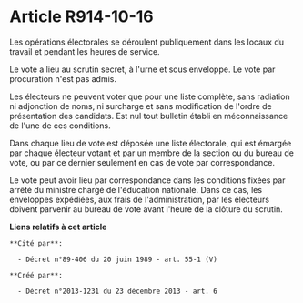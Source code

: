 # Article R914-10-16

Les opérations électorales se déroulent publiquement dans les locaux du travail et pendant les heures de service. 

Le vote a lieu au scrutin secret, à l'urne et sous enveloppe. Le vote par procuration n'est pas admis. 

Les électeurs ne peuvent voter que pour une liste complète, sans radiation ni adjonction de noms, ni surcharge et sans
modification de l'ordre de présentation des candidats. Est nul tout bulletin établi en méconnaissance de l'une de ces
conditions. 

Dans chaque lieu de vote est déposée une liste électorale, qui est émargée par chaque électeur votant et par un membre de la
section ou du bureau de vote, ou par ce dernier seulement en cas de vote par correspondance. 

Le vote peut avoir lieu par correspondance dans les conditions fixées par arrêté du ministre chargé de l'éducation nationale.
Dans ce cas, les enveloppes expédiées, aux frais de l'administration, par les électeurs doivent parvenir au bureau de vote
avant l'heure de la clôture du scrutin.

**Liens relatifs à cet article**

	**Cité par**:

	  - Décret n°89-406 du 20 juin 1989 - art. 55-1 (V)

	**Créé par**:

	  - Décret n°2013-1231 du 23 décembre 2013 - art. 6
